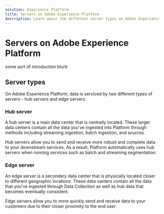 ```yaml
---
solution: Experience Platform
title: Servers on Adobe Experience Platform
description: Learn about the different server types on Adobe Experience Platform.
---
```


# Servers on Adobe Experience Platform

some sort of introduction blurb

## Server types

On Adobe Experience Platform, data is serviced by two different types of servers - hub servers and edge servers.

### Hub server

A hub server is a main data center that is centrally located. These larger data centers contain all the data you've ingested into Platform through methods including streaming ingestion, batch ingestion, and sources.

Hub servers allow you to send and receive more robust and complete data to your downstream services. As a result, Platform automatically uses hub servers when running services such as batch and streaming segmentation.

### Edge server

An edge server is a secondary data center that is physically located closer to different geographic locations. These data centers contain all the data that you've ingested through Data Collection as well as hub data that becomes eventually consistent.

Edge servers allow you to more quickly send and receive data to your customers due to their closer proximity to the end user.

